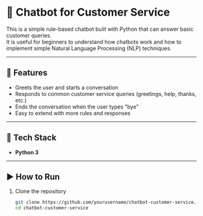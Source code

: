 # 🤖 Chatbot for Customer Service  

This is a simple rule-based chatbot built with Python that can answer basic customer queries.  
It is useful for beginners to understand how chatbots work and how to implement simple Natural Language Processing (NLP) techniques.  

---

## 🔹 Features  
- Greets the user and starts a conversation  
- Responds to common customer service queries (greetings, help, thanks, etc.)  
- Ends the conversation when the user types "bye"  
- Easy to extend with more rules and responses  

---

## 🔧 Tech Stack  
- **Python 3**  

---

## ▶️ How to Run  
1. Clone the repository  
   ```bash
   git clone https://github.com/yourusername/chatbot-customer-service.git
   cd chatbot-customer-service
